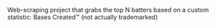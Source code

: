 Web-scraping project that grabs the top N batters based on a custom statistic: Bases Created™ (not actually trademarked)
